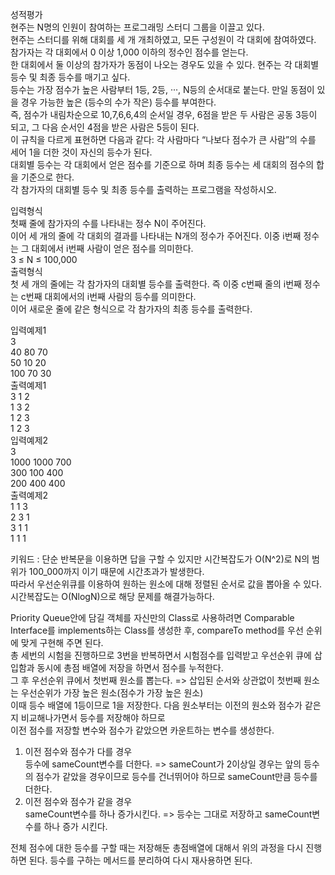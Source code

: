 성적평가  
현주는 N명의 인원이 참여하는 프로그래밍 스터디 그룹을 이끌고 있다.  
현주는 스터디를 위해 대회를 세 개 개최하였고, 모든 구성원이 각 대회에 참여하였다. 참가자는 각 대회에서 0 이상 1,000 이하의 정수인 점수를 얻는다.   
한 대회에서 둘 이상의 참가자가 동점이 나오는 경우도 있을 수 있다. 현주는 각 대회별 등수 및 최종 등수를 매기고 싶다.   
등수는 가장 점수가 높은 사람부터 1등, 2등, ···, N등의 순서대로 붙는다. 만일 동점이 있을 경우 가능한 높은 (등수의 수가 작은) 등수를 부여한다.   
즉, 점수가 내림차순으로 10,7,6,6,4의 순서일 경우, 6점을 받은 두 사람은 공동 3등이 되고, 그 다음 순서인 4점을 받은 사람은 5등이 된다.   
이 규칙을 다르게 표현하면 다음과 같다: 각 사람마다 “나보다 점수가 큰 사람”의 수를 세어 1을 더한 것이 자신의 등수가 된다.   
대회별 등수는 각 대회에서 얻은 점수를 기준으로 하며 최종 등수는 세 대회의 점수의 합을 기준으로 한다.  
각 참가자의 대회별 등수 및 최종 등수를 출력하는 프로그램을 작성하시오.  

입력형식  
첫째 줄에 참가자의 수를 나타내는 정수 N이 주어진다.  
이어 세 개의 줄에 각 대회의 결과를 나타내는 N개의 정수가 주어진다. 이중 i번째 정수는 그 대회에서 i번째 사람이 얻은 점수를 의미한다.  
3 ≤ N ≤ 100,000  
출력형식  
첫 세 개의 줄에는 각 참가자의 대회별 등수를 출력한다. 즉 이중 c번째 줄의 i번째 정수는 c번째 대회에서의 i번째 사람의 등수를 의미한다.  
이어 새로운 줄에 같은 형식으로 각 참가자의 최종 등수를 출력한다.  

입력예제1  
3  
40 80 70  
50 10 20  
100 70 30  
출력예제1  
3 1 2  
1 3 2  
1 2 3  
1 2 3  
입력예제2  
3  
1000 1000 700  
300 100 400  
200 400 400  
출력예제2  
1 1 3  
2 3 1  
3 1 1  
1 1 1  

키워드 : 단순 반복문을 이용하면 답을 구할 수 있지만 시간복잡도가 O(N^2)로 N의 범위가 100_000까지 이기 때문에 시간초과가 발생한다.  
따라서 우선순위큐를 이용하여 원하는 원소에 대해 정렬된 순서로 값을 뽑아올 수 있다. 시간복잡도는 O(NlogN)으로 해당 문제를 해결가능하다.  

Priority Queue안에 담길 객체를 자신만의 Class로 사용하려면 Comparable Interface를 implements하는 Class를 생성한 후,
compareTo method를 우선 순위에 맞게 구현해 주면 된다.  
총 세번의 시험을 진행하므로 3번을 반복하면서 시험점수를 입력받고 우선순위 큐에 삽입함과 동시에 총점 배열에 저장을 하면서 점수를 누적한다.  
그 후 우선순위 큐에서 첫번째 원소를 뽑는다. => 삽입된 순서와 상관없이 첫번째 원소는 우선순위가 가장 높은 원소(점수가 가장 높은 원소)  
이때 등수 배열에 1등이므로 1을 저장한다. 다음 원소부터는 이전의 원소와 점수가 같은지 비교해나가면서 등수를 저장해야 하므로  
이전 점수를 저장할 변수와 점수가 같았으면 카운트하는 변수를 생성한다.  
1. 이전 점수와 점수가 다를 경우  
등수에 sameCount변수를 더한다. => sameCount가 2이상일 경우는 앞의 등수의 점수가 같았을 경우이므로 등수를 건너뛰어야 하므로 sameCount만큼 등수를 더한다.  
2. 이전 점수와 점수가 같을 경우  
sameCount변수를 하나 증가시킨다. => 등수는 그대로 저장하고 sameCount변수를 하나 증가 시킨다.

전체 점수에 대한 등수를 구할 때는 저장해둔 총점배열에 대해서 위의 과정을 다시 진행하면 된다. 등수를 구하는 메서드를 분리하여 다시 재사용하면 된다. 
